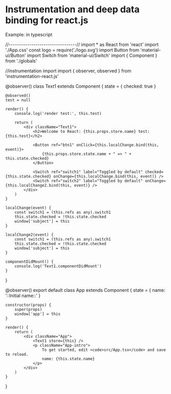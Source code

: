 # Instrumentation and deep data binding for react.js

Example: in typescript

//---------------------------------//
import * as React from 'react'
import './App.css'
const logo = require('./logo.svg')
import Button from 'material-ui/Button'
import Switch from 'material-ui/Switch'
import { Component } from './globals'

//instrumentation import
import { observer, observed } from 'instrumentation-react.js'

@observer()
class Text1 extends Component {
    state = {
        checked: true
    }

    @observed()
    test = null

    render() {
        console.log('render test:', this.test)

        return (
            <div className="Text1">
                <h2>Welcome to React: {this.props.store.name} test:{this.test}</h2>

                <Button ref="btn1" onClick={this.localChange.bind(this, event)}>
                    {this.props.store.state.name + " => " + this.state.checked}
                </Button>

                <Switch ref="switch1" label="Toggled by default" checked={this.state.checked} onChange={this.localChange.bind(this, event)} />
                <Switch ref="switch2" label="Toggled by default" onChange={this.localChange2.bind(this, event)} />
            </div>
        )
    }

    localChange(event) {
        const switch1 = (this.refs as any).switch1
        this.state.checked = !this.state.checked
        window['subject'] = this
    }

    localChange2(event) {
        const switch1 = (this.refs as any).switch1
        this.state.checked = !this.state.checked
        window['subject'] = this
    }

    componentDidMount() {
        console.log('Text1.componentDidMount')
    }
}

@observer()
export default class App extends Component {
    state = {
        name: '::Initial name::'
    }

    constructor(props) {
        super(props)
        window['app'] = this
    }

    render() {
        return (
            <div className="App">
                <Text1 store={this} />
                <p className="App-intro">
                    To get started, edit <code>src/App.tsx</code> and save to reload.
                    name: {this.state.name}
                </p>
            </div>
        )
    }
}
